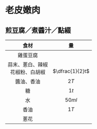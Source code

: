 <style>
.markdown-section h1 {
    background-image: url(https://d3l76hx23vw40a.cloudfront.net/recipe/whk095-094b.jpg);
}

.markdown-section h1::after {
    content: "楊桃美食網";
}
</style>

# 老皮嫩肉

## 煎豆腐／煮醬汁／點綴

|                 食材                 |          量           |
| :----------------------------------: | :-------------------: |
|               雞蛋豆腐               |                       |
| 蒜末、蔥白、辣椒<br />花椒粉、白胡椒 | <br />$\dfrac{1}{2}t$ |
|              醬油、香油              |         $2T$          |
|                  糖                  |         $1t$          |
|                  水                  |        $50ml$         |
|                 香油                 |         $1T$          |
|                 蔥花                 |                       |
